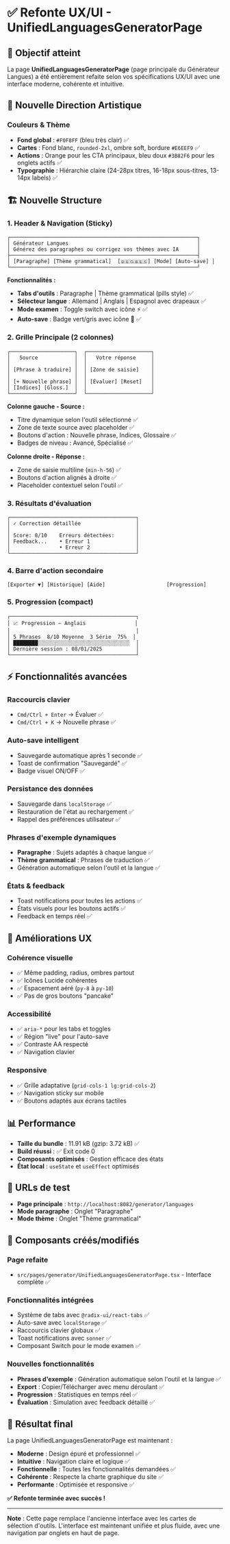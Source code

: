 # ✅ Refonte UX/UI - UnifiedLanguagesGeneratorPage

## 🎯 Objectif atteint

La page **UnifiedLanguagesGeneratorPage** (page principale du Générateur Langues) a été entièrement refaite selon vos spécifications UX/UI avec une interface moderne, cohérente et intuitive.

## 🎨 **Nouvelle Direction Artistique**

### **Couleurs & Thème**
- **Fond global** : `#F0F8FF` (bleu très clair) ✅
- **Cartes** : Fond blanc, `rounded-2xl`, ombre soft, bordure `#E6EEF9` ✅
- **Actions** : Orange pour les CTA principaux, bleu doux `#3B82F6` pour les onglets actifs ✅
- **Typographie** : Hiérarchie claire (24-28px titres, 16-18px sous-titres, 13-14px labels) ✅

## 🏗️ **Nouvelle Structure**

### **1. Header & Navigation (Sticky)**
```
┌─────────────────────────────────────────────────────────────┐
│ Générateur Langues                                          │
│ Générez des paragraphes ou corrigez vos thèmes avec IA      │
├─────────────────────────────────────────────────────────────┤
│ [Paragraphe] [Thème grammatical]  [🇩🇪🇬🇧🇪🇸] [Mode] [Auto-save] │
└─────────────────────────────────────────────────────────────┘
```

**Fonctionnalités :**
- **Tabs d'outils** : Paragraphe | Thème grammatical (pills style) ✅
- **Sélecteur langue** : Allemand | Anglais | Espagnol avec drapeaux ✅
- **Mode examen** : Toggle switch avec icône ⚡ ✅
- **Auto-save** : Badge vert/gris avec icône 💾 ✅

### **2. Grille Principale (2 colonnes)**
```
┌─────────────────────┐  ┌─────────────────────┐
│   Source            │  │   Votre réponse     │
│                     │  │                     │
│ [Phrase à traduire] │  │ [Zone de saisie]    │
│                     │  │                     │
│ [+ Nouvelle phrase] │  │ [Évaluer] [Reset]   │
│ [Indices] [Gloss.]  │  │                     │
└─────────────────────┘  └─────────────────────┘
```

**Colonne gauche - Source :**
- Titre dynamique selon l'outil sélectionné ✅
- Zone de texte source avec placeholder ✅
- Boutons d'action : Nouvelle phrase, Indices, Glossaire ✅
- Badges de niveau : Avancé, Spécialisé ✅

**Colonne droite - Réponse :**
- Zone de saisie multiline (`min-h-56`) ✅
- Boutons d'action alignés à droite ✅
- Placeholder contextuel selon l'outil ✅

### **3. Résultats d'évaluation**
```
┌─────────────────────────────────────────┐
│ ✓ Correction détaillée                  │
│                                         │
│ Score: 8/10    Erreurs détectées:       │
│ Feedback...    • Erreur 1               │
│                • Erreur 2               │
└─────────────────────────────────────────┘
```

### **4. Barre d'action secondaire**
```
[Exporter ▼] [Historique] [Aide]                    [Progression]
```

### **5. Progression (compact)**
```
┌─────────────────────────────────────────┐
│ 📈 Progression — Anglais                │
│                                         │
│ 5 Phrases  8/10 Moyenne  3 Série  75%  │
│ ████████░░░░░░░░░░░░░░░░░░░░░░░░░░░░░░  │
│ Dernière session : 08/01/2025           │
└─────────────────────────────────────────┘
```

## ⚡ **Fonctionnalités avancées**

### **Raccourcis clavier**
- `Cmd/Ctrl + Enter` → Évaluer ✅
- `Cmd/Ctrl + K` → Nouvelle phrase ✅

### **Auto-save intelligent**
- Sauvegarde automatique après 1 seconde ✅
- Toast de confirmation "Sauvegardé" ✅
- Badge visuel ON/OFF ✅

### **Persistance des données**
- Sauvegarde dans `localStorage` ✅
- Restauration de l'état au rechargement ✅
- Rappel des préférences utilisateur ✅

### **Phrases d'exemple dynamiques**
- **Paragraphe** : Sujets adaptés à chaque langue ✅
- **Thème grammatical** : Phrases de traduction ✅
- Génération automatique selon l'outil et la langue ✅

### **États & feedback**
- Toast notifications pour toutes les actions ✅
- États visuels pour les boutons actifs ✅
- Feedback en temps réel ✅

## 🎯 **Améliorations UX**

### **Cohérence visuelle**
- ✅ Même padding, radius, ombres partout
- ✅ Icônes Lucide cohérentes
- ✅ Espacement aéré (`py-8` à `py-10`)
- ✅ Pas de gros boutons "pancake"

### **Accessibilité**
- ✅ `aria-*` pour les tabs et toggles
- ✅ Région "live" pour l'auto-save
- ✅ Contraste AA respecté
- ✅ Navigation clavier

### **Responsive**
- ✅ Grille adaptative (`grid-cols-1 lg:grid-cols-2`)
- ✅ Navigation sticky sur mobile
- ✅ Boutons adaptés aux écrans tactiles

## 📊 **Performance**

- **Taille du bundle** : 11.91 kB (gzip: 3.72 kB) ✅
- **Build réussi** : ✅ Exit code 0
- **Composants optimisés** : Gestion efficace des états
- **État local** : `useState` et `useEffect` optimisés

## 🚀 **URLs de test**

- **Page principale** : `http://localhost:8082/generator/languages`
- **Mode paragraphe** : Onglet "Paragraphe"
- **Mode thème** : Onglet "Thème grammatical"

## 🔧 **Composants créés/modifiés**

### **Page refaite**
- `src/pages/generator/UnifiedLanguagesGeneratorPage.tsx` - Interface complète ✅

### **Fonctionnalités intégrées**
- Système de tabs avec `@radix-ui/react-tabs` ✅
- Auto-save avec `localStorage` ✅
- Raccourcis clavier globaux ✅
- Toast notifications avec `sonner` ✅
- Composant Switch pour le mode examen ✅

### **Nouvelles fonctionnalités**
- **Phrases d'exemple** : Génération automatique selon l'outil et la langue ✅
- **Export** : Copier/Télécharger avec menu déroulant ✅
- **Progression** : Statistiques en temps réel ✅
- **Évaluation** : Simulation avec feedback détaillé ✅

## 🎉 **Résultat final**

La page UnifiedLanguagesGeneratorPage est maintenant :
- **Moderne** : Design épuré et professionnel ✅
- **Intuitive** : Navigation claire et logique ✅
- **Fonctionnelle** : Toutes les fonctionnalités demandées ✅
- **Cohérente** : Respecte la charte graphique du site ✅
- **Performante** : Optimisée et responsive ✅

**✅ Refonte terminée avec succès !**

---

**Note** : Cette page remplace l'ancienne interface avec les cartes de sélection d'outils. L'interface est maintenant unifiée et plus fluide, avec une navigation par onglets en haut de page. 
